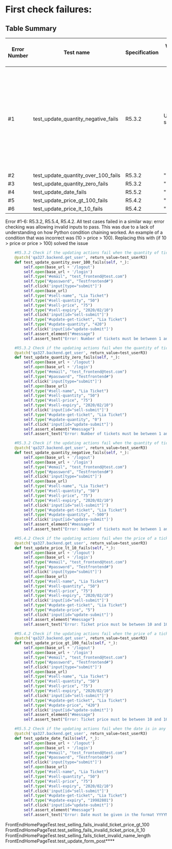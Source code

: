 # First check failures: #
## Table Summary
| Error Number | Test name                           | Specification | What the output was | What the error was        | How the error was fixed                                                                                                                  |
|--------------|-------------------------------------|---------------|---------------------|---------------------------|------------------------------------------------------------------------------------------------------------------------------------------|
| #1           | test_update_quantity_negative_fails | R5.3.2        | Update successful   | Update should have failed | Python condition chaining was not giving the correct output when checking for invalid inputs. Expanding the conditions solved the issues |
| #2           | test_update_quantity_over_100_fails | R5.3.2        | ""                  | ""                        | ""                                                                                                                                       |
| #3           | test_update_quantity_zero_fails     | R5.3.2        | ""                  | ""                        | ""                                                                                                                                       |
| #4           | test_update_date_fails              | R5.5.2        | ""                  | ""                        | ""                                                                                                                                       |
| #5           | test_update_price_gt_100_fails      | R5.4.2        | ""                  | ""                        | ""                                                                                                                                       |
| #6           | test_update_price_lt_10_fails       | R5.4.2        | ""                  | ""                        | ""                                                                                                                                       |

Error #1-6: 
R5.3.2, R5.5.4, R5.4.2.
All test cases failed in a similar way: error checking was allowing invalid inputs to pass.
This was due to a lack of understanding on how Python condition chaining worked. An
example of a condition that was incorrect was (10 > price > 100). Replacing this with (if 10 > price or price > 100)
solved the issue
```python
    #R5.3.2	Check if the updating actions fail when the quantity of tickets is over 100
    @patch('qa327.backend.get_user', return_value=test_userR3)
    def test_update_quantity_over_100_fails(self, *_):
        self.open(base_url + '/logout')
        self.open(base_url + '/login')
        self.type("#email", "test_frontend@test.com")
        self.type("#password", "Testfrontend#")
        self.click('input[type="submit"]')
        self.open(base_url)
        self.type("#sell-name", "Lia Ticket")
        self.type("#sell-quantity", "50")
        self.type("#sell-price", "75")
        self.type("#sell-expiry", "2020/02/10")
        self.click('input[id="sell-submit"]')
        self.type("#update-get-ticket", "Lia Ticket")
        self.type("#update-quantity", "420")
        self.click('input[id="update-submit"]')
        self.assert_element("#message")
        self.assert_text("Error: Number of tickets must be between 1 and 100", "#message")

    #R5.3.2	Check if the updating actions fail when the quantity of tickets is zero.
    @patch('qa327.backend.get_user', return_value=test_userR3)
    def test_update_quantity_zero_fails(self, *_):
        self.open(base_url + '/logout')
        self.open(base_url + '/login')
        self.type("#email", "test_frontend@test.com")
        self.type("#password", "Testfrontend#")
        self.click('input[type="submit"]')
        self.open(base_url)
        self.type("#sell-name", "Lia Ticket")
        self.type("#sell-quantity", "50")
        self.type("#sell-price", "75")
        self.type("#sell-expiry", "2020/02/10")
        self.click('input[id="sell-submit"]')
        self.type("#update-get-ticket", "Lia Ticket")
        self.type("#update-quantity", "0")
        self.click('input[id="update-submit"]')
        self.assert_element("#message")
        self.assert_text("Error: Number of tickets must be between 1 and 100", "#message")

    #R5.3.2	Check if the updating actions fail when the quantity of tickets is negative.
    @patch('qa327.backend.get_user', return_value=test_userR3)
    def test_update_quantity_negative_fails(self, *_):
        self.open(base_url + '/logout')
        self.open(base_url + '/login')
        self.type("#email", "test_frontend@test.com")
        self.type("#password", "Testfrontend#")
        self.click('input[type="submit"]')
        self.open(base_url)
        self.type("#sell-name", "Lia Ticket")
        self.type("#sell-quantity", "50")
        self.type("#sell-price", "75")
        self.type("#sell-expiry", "2020/02/10")
        self.click('input[id="sell-submit"]')
        self.type("#update-get-ticket", "Lia Ticket")
        self.type("#update-quantity", "-500")
        self.click('input[id="update-submit"]')
        self.assert_element("#message")
        self.assert_text("Error: Number of tickets must be between 1 and 100", "#message")

    #R5.4.2	Check if the updating actions fail when the price of a ticket is less than 10
    @patch('qa327.backend.get_user', return_value=test_userR3)
    def test_update_price_lt_10_fails(self, *_):
        self.open(base_url + '/logout')
        self.open(base_url + '/login')
        self.type("#email", "test_frontend@test.com")
        self.type("#password", "Testfrontend#")
        self.click('input[type="submit"]')
        self.open(base_url)
        self.type("#sell-name", "Lia Ticket")
        self.type("#sell-quantity", "50")
        self.type("#sell-price", "75")
        self.type("#sell-expiry", "2020/02/10")
        self.click('input[id="sell-submit"]')
        self.type("#update-get-ticket", "Lia Ticket")
        self.type("#update-price", "5")
        self.click('input[id="update-submit"]')
        self.assert_element("#message")
        self.assert_text("Error: Ticket price must be between 10 and 100 (inclusive)", "#message")

    #R5.4.2	Check if the updating actions fail when the price of a ticket is greater than 100
    @patch('qa327.backend.get_user', return_value=test_userR3)
    def test_update_price_gt_100_fails(self, *_):
        self.open(base_url + '/logout')
        self.open(base_url + '/login')
        self.type("#email", "test_frontend@test.com")
        self.type("#password", "Testfrontend#")
        self.click('input[type="submit"]')
        self.open(base_url)
        self.type("#sell-name", "Lia Ticket")
        self.type("#sell-quantity", "50")
        self.type("#sell-price", "75")
        self.type("#sell-expiry", "2020/02/10")
        self.click('input[id="sell-submit"]')
        self.type("#update-get-ticket", "Lia Ticket")
        self.type("#update-price", "420")
        self.click('input[id="update-submit"]')
        self.assert_element("#message")
        self.assert_text("Error: Ticket price must be between 10 and 100 (inclusive)", "#message")

    #R5.5.2	Check if the updating actions fail when the date is in any other format
    @patch('qa327.backend.get_user', return_value=test_userR3)
    def test_update_date_fails(self, *_):
        self.open(base_url + '/logout')
        self.open(base_url + '/login')
        self.type("#email", "test_frontend@test.com")
        self.type("#password", "Testfrontend#")
        self.click('input[type="submit"]')
        self.open(base_url)
        self.type("#sell-name", "Lia Ticket")
        self.type("#sell-quantity", "50")
        self.type("#sell-price", "75")
        self.type("#sell-expiry", "2020/02/10")
        self.click('input[id="sell-submit"]')
        self.type("#update-get-ticket", "Lia Ticket")
        self.type("#update-expiry", "19982801")
        self.click('input[id="update-submit"]')
        self.assert_element("#message")
        self.assert_text("Error: Date must be given in the format YYYYMMDD", "#message")
```

FrontEndHomePageTest.test_selling_fails_invalid_ticket_price_gt_100
FrontEndHomePageTest.test_selling_fails_invalid_ticket_price_lt_10
FrontEndHomePageTest.test_selling_fails_ticket_invalid_name_length
FrontEndHomePageTest.test_update_form_post****